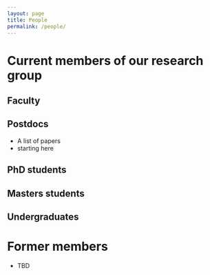 ```yaml
---
layout: page
title: People
permalink: /people/
---
```


# Current members of our research group
## Faculty

## Postdocs
- A list of papers
- starting here

## PhD students

## Masters students

## Undergraduates

# Former members
- TBD